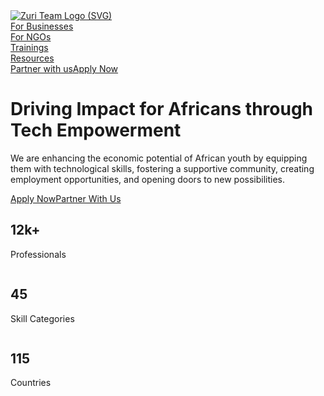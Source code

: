 <!DOCTYPE html>
<!-- saved from url=(0022)https://www.zuri.team/ -->
<html data-wf-domain="www.zuri.team" data-wf-page="63e4cc8d2ac61a3cee9bb0ef" data-wf-site="63e4cc8d2ac61a3dee9bb0ee" class="w-mod-js w-mod-ix"><head><meta http-equiv="Content-Type" content="text/html; charset=UTF-8"><style>.wf-force-outline-none[tabindex="-1"]:focus{outline:none;}</style><title>Driving Impact for Africans through Tech Empowerment</title><meta content="We are enhancing the economic potential of African youth by equipping them with technological skills, fostering a supportive community, creating employment opportunities, and opening doors to new possibilities." name="description"><meta content="Driving Impact for Africans through Tech Empowerment" property="og:title"><meta content="We are enhancing the economic potential of African youth by equipping them with technological skills, fostering a supportive community, creating employment opportunities, and opening doors to new possibilities." property="og:description"><meta content="https://assets-global.website-files.com/63e4cc8d2ac61a3dee9bb0ee/6570a427e2bdc84b7fda02b9_Zuri%20-%20Opengraph.webp" property="og:image"><meta content="Driving Impact for Africans through Tech Empowerment" property="twitter:title"><meta content="We are enhancing the economic potential of African youth by equipping them with technological skills, fostering a supportive community, creating employment opportunities, and opening doors to new possibilities." property="twitter:description"><meta content="https://assets-global.website-files.com/63e4cc8d2ac61a3dee9bb0ee/6570a427e2bdc84b7fda02b9_Zuri%20-%20Opengraph.webp" property="twitter:image"><meta property="og:type" content="website"><meta content="summary_large_image" name="twitter:card"><meta content="width=device-width, initial-scale=1" name="viewport"><link href="./Driving Impact for Africans through Tech Empowerment_files/zuri-team.95fc17d93.css" rel="stylesheet" type="text/css"><script type="text/javascript">!function(o,c){var n=c.documentElement,t=" w-mod-";n.className+=t+"js",("ontouchstart"in o||o.DocumentTouch&&c instanceof DocumentTouch)&&(n.className+=t+"touch")}(window,document);</script><link href="https://assets-global.website-files.com/63e4cc8d2ac61a3dee9bb0ee/63e4cec68c122b8cd6437853_FAV%2032.png" rel="shortcut icon" type="image/x-icon"><link href="https://assets-global.website-files.com/63e4cc8d2ac61a3dee9bb0ee/63e4cec9e1728deabbc6860f_FAV%20256.png" rel="apple-touch-icon"><script async="" src="./Driving Impact for Africans through Tech Empowerment_files/js"></script><script type="text/javascript">window.dataLayer = window.dataLayer || [];function gtag(){dataLayer.push(arguments);}gtag('js', new Date());gtag('set', 'developer_id.dZGVlNj', true);gtag('config', 'G-8EYEH2CJ4R');</script>
<link rel="stylesheet" href="./Driving Impact for Africans through Tech Empowerment_files/plyr.css">
<style>
html {
  --plyr-color-main: white;
  --plyr-tab-focus-color: transparent;
  --plyr-video-control-color-hover: black;
  --plyr-control-icon-size: 1.5em;
  --plyr-range-thumb-height: 0px;
  --plyr-range-track-height: 0.6em;
}

.plyr__control--overlaid {
  color: black;
}

.plyr__volume {
  width: auto;
  min-width: auto;
  max-width: auto;
}

.plyr {
  width: 100%;
  height: 100%;
}
.plyr video {
  object-fit: cover;
}
.contain-video video {
  object-fit: contain;
}

.hide-cover .plyr_cover {
  opacity: 0;
  pointer-events: none;
}
.hide-cover .plyr_cover-img {
  transform: scale(1.4);
}
</style>
<meta http-equiv="origin-trial" content="AymqwRC7u88Y4JPvfIF2F37QKylC04248hLCdJAsh8xgOfe/dVJPV3XS3wLFca1ZMVOtnBfVjaCMTVudWM//5g4AAAB7eyJvcmlnaW4iOiJodHRwczovL3d3dy5nb29nbGV0YWdtYW5hZ2VyLmNvbTo0NDMiLCJmZWF0dXJlIjoiUHJpdmFjeVNhbmRib3hBZHNBUElzIiwiZXhwaXJ5IjoxNjk1MTY3OTk5LCJpc1RoaXJkUGFydHkiOnRydWV9"></head><body><div hidden="" id="sprite-plyr"><!--?xml version="1.0" encoding="UTF-8"?--><svg xmlns="http://www.w3.org/2000/svg" xmlns:xlink="http://www.w3.org/1999/xlink"><symbol id="plyr-airplay" viewBox="0 0 18 18"><path d="M16 1H2a1 1 0 00-1 1v10a1 1 0 001 1h3v-2H3V3h12v8h-2v2h3a1 1 0 001-1V2a1 1 0 00-1-1z"></path><path d="M4 17h10l-5-6z"></path></symbol><symbol id="plyr-captions-off" viewBox="0 0 18 18"><path d="M1 1c-.6 0-1 .4-1 1v11c0 .6.4 1 1 1h4.6l2.7 2.7c.2.2.4.3.7.3.3 0 .5-.1.7-.3l2.7-2.7H17c.6 0 1-.4 1-1V2c0-.6-.4-1-1-1H1zm4.52 10.15c1.99 0 3.01-1.32 3.28-2.41l-1.29-.39c-.19.66-.78 1.45-1.99 1.45-1.14 0-2.2-.83-2.2-2.34 0-1.61 1.12-2.37 2.18-2.37 1.23 0 1.78.75 1.95 1.43l1.3-.41C8.47 4.96 7.46 3.76 5.5 3.76c-1.9 0-3.61 1.44-3.61 3.7 0 2.26 1.65 3.69 3.63 3.69zm7.57 0c1.99 0 3.01-1.32 3.28-2.41l-1.29-.39c-.19.66-.78 1.45-1.99 1.45-1.14 0-2.2-.83-2.2-2.34 0-1.61 1.12-2.37 2.18-2.37 1.23 0 1.78.75 1.95 1.43l1.3-.41c-.28-1.15-1.29-2.35-3.25-2.35-1.9 0-3.61 1.44-3.61 3.7 0 2.26 1.65 3.69 3.63 3.69z" fill-rule="evenodd" fill-opacity=".5"></path></symbol><symbol id="plyr-captions-on" viewBox="0 0 18 18"><path d="M1 1c-.6 0-1 .4-1 1v11c0 .6.4 1 1 1h4.6l2.7 2.7c.2.2.4.3.7.3.3 0 .5-.1.7-.3l2.7-2.7H17c.6 0 1-.4 1-1V2c0-.6-.4-1-1-1H1zm4.52 10.15c1.99 0 3.01-1.32 3.28-2.41l-1.29-.39c-.19.66-.78 1.45-1.99 1.45-1.14 0-2.2-.83-2.2-2.34 0-1.61 1.12-2.37 2.18-2.37 1.23 0 1.78.75 1.95 1.43l1.3-.41C8.47 4.96 7.46 3.76 5.5 3.76c-1.9 0-3.61 1.44-3.61 3.7 0 2.26 1.65 3.69 3.63 3.69zm7.57 0c1.99 0 3.01-1.32 3.28-2.41l-1.29-.39c-.19.66-.78 1.45-1.99 1.45-1.14 0-2.2-.83-2.2-2.34 0-1.61 1.12-2.37 2.18-2.37 1.23 0 1.78.75 1.95 1.43l1.3-.41c-.28-1.15-1.29-2.35-3.25-2.35-1.9 0-3.61 1.44-3.61 3.7 0 2.26 1.65 3.69 3.63 3.69z" fill-rule="evenodd"></path></symbol><symbol id="plyr-download" viewBox="0 0 18 18"><path d="M9 13c.3 0 .5-.1.7-.3L15.4 7 14 5.6l-4 4V1H8v8.6l-4-4L2.6 7l5.7 5.7c.2.2.4.3.7.3zm-7 2h14v2H2z"></path></symbol><symbol id="plyr-enter-fullscreen" viewBox="0 0 18 18"><path d="M10 3h3.6l-4 4L11 8.4l4-4V8h2V1h-7zM7 9.6l-4 4V10H1v7h7v-2H4.4l4-4z"></path></symbol><symbol id="plyr-exit-fullscreen" viewBox="0 0 18 18"><path d="M1 12h3.6l-4 4L2 17.4l4-4V17h2v-7H1zM16 .6l-4 4V1h-2v7h7V6h-3.6l4-4z"></path></symbol><symbol id="plyr-fast-forward" viewBox="0 0 18 18"><path d="M7.875 7.171L0 1v16l7.875-6.171V17L18 9 7.875 1z"></path></symbol><symbol id="plyr-logo-vimeo" viewBox="0 0 18 18"><path d="M17 5.3c-.1 1.6-1.2 3.7-3.3 6.4-2.2 2.8-4 4.2-5.5 4.2-.9 0-1.7-.9-2.4-2.6C5 10.9 4.4 6 3 6c-.1 0-.5.3-1.2.8l-.8-1c.8-.7 3.5-3.4 4.7-3.5 1.2-.1 2 .7 2.3 2.5.3 2 .8 6.1 1.8 6.1.9 0 2.5-3.4 2.6-4 .1-.9-.3-1.9-2.3-1.1.8-2.6 2.3-3.8 4.5-3.8 1.7.1 2.5 1.2 2.4 3.3z"></path></symbol><symbol id="plyr-logo-youtube" viewBox="0 0 18 18"><path d="M16.8 5.8c-.2-1.3-.8-2.2-2.2-2.4C12.4 3 9 3 9 3s-3.4 0-5.6.4C2 3.6 1.3 4.5 1.2 5.8 1 7.1 1 9 1 9s0 1.9.2 3.2c.2 1.3.8 2.2 2.2 2.4C5.6 15 9 15 9 15s3.4 0 5.6-.4c1.4-.3 2-1.1 2.2-2.4.2-1.3.2-3.2.2-3.2s0-1.9-.2-3.2zM7 12V6l5 3-5 3z"></path></symbol><symbol id="plyr-muted" viewBox="0 0 18 18"><path d="M12.4 12.5l2.1-2.1 2.1 2.1 1.4-1.4L15.9 9 18 6.9l-1.4-1.4-2.1 2.1-2.1-2.1L11 6.9 13.1 9 11 11.1zM3.786 6.008H.714C.286 6.008 0 6.31 0 6.76v4.512c0 .452.286.752.714.752h3.072l4.071 3.858c.5.3 1.143 0 1.143-.602V2.752c0-.601-.643-.977-1.143-.601L3.786 6.008z"></path></symbol><symbol id="plyr-pause" viewBox="0 0 18 18"><path d="M6 1H3c-.6 0-1 .4-1 1v14c0 .6.4 1 1 1h3c.6 0 1-.4 1-1V2c0-.6-.4-1-1-1zm6 0c-.6 0-1 .4-1 1v14c0 .6.4 1 1 1h3c.6 0 1-.4 1-1V2c0-.6-.4-1-1-1h-3z"></path></symbol><symbol id="plyr-pip" viewBox="0 0 18 18"><path d="M13.293 3.293L7.022 9.564l1.414 1.414 6.271-6.271L17 7V1h-6z"></path><path d="M13 15H3V5h5V3H2a1 1 0 00-1 1v12a1 1 0 001 1h12a1 1 0 001-1v-6h-2v5z"></path></symbol><symbol id="plyr-play" viewBox="0 0 18 18"><path d="M15.562 8.1L3.87.225c-.818-.562-1.87 0-1.87.9v15.75c0 .9 1.052 1.462 1.87.9L15.563 9.9c.584-.45.584-1.35 0-1.8z"></path></symbol><symbol id="plyr-restart" viewBox="0 0 18 18"><path d="M9.7 1.2l.7 6.4 2.1-2.1c1.9 1.9 1.9 5.1 0 7-.9 1-2.2 1.5-3.5 1.5-1.3 0-2.6-.5-3.5-1.5-1.9-1.9-1.9-5.1 0-7 .6-.6 1.4-1.1 2.3-1.3l-.6-1.9C6 2.6 4.9 3.2 4 4.1 1.3 6.8 1.3 11.2 4 14c1.3 1.3 3.1 2 4.9 2 1.9 0 3.6-.7 4.9-2 2.7-2.7 2.7-7.1 0-9.9L16 1.9l-6.3-.7z"></path></symbol><symbol id="plyr-rewind" viewBox="0 0 18 18"><path d="M10.125 1L0 9l10.125 8v-6.171L18 17V1l-7.875 6.171z"></path></symbol><symbol id="plyr-settings" viewBox="0 0 18 18"><path d="M16.135 7.784a2 2 0 01-1.23-2.969c.322-.536.225-.998-.094-1.316l-.31-.31c-.318-.318-.78-.415-1.316-.094a2 2 0 01-2.969-1.23C10.065 1.258 9.669 1 9.219 1h-.438c-.45 0-.845.258-.997.865a2 2 0 01-2.969 1.23c-.536-.322-.999-.225-1.317.093l-.31.31c-.318.318-.415.781-.093 1.317a2 2 0 01-1.23 2.969C1.26 7.935 1 8.33 1 8.781v.438c0 .45.258.845.865.997a2 2 0 011.23 2.969c-.322.536-.225.998.094 1.316l.31.31c.319.319.782.415 1.316.094a2 2 0 012.969 1.23c.151.607.547.865.997.865h.438c.45 0 .845-.258.997-.865a2 2 0 012.969-1.23c.535.321.997.225 1.316-.094l.31-.31c.318-.318.415-.781.094-1.316a2 2 0 011.23-2.969c.607-.151.865-.547.865-.997v-.438c0-.451-.26-.846-.865-.997zM9 12a3 3 0 110-6 3 3 0 010 6z"></path></symbol><symbol id="plyr-volume" viewBox="0 0 18 18"><path d="M15.6 3.3c-.4-.4-1-.4-1.4 0-.4.4-.4 1 0 1.4C15.4 5.9 16 7.4 16 9c0 1.6-.6 3.1-1.8 4.3-.4.4-.4 1 0 1.4.2.2.5.3.7.3.3 0 .5-.1.7-.3C17.1 13.2 18 11.2 18 9s-.9-4.2-2.4-5.7z"></path><path d="M11.282 5.282a.909.909 0 000 1.316c.735.735.995 1.458.995 2.402 0 .936-.425 1.917-.995 2.487a.909.909 0 000 1.316c.145.145.636.262 1.018.156a.725.725 0 00.298-.156C13.773 11.733 14.13 10.16 14.13 9c0-.17-.002-.34-.011-.51-.053-.992-.319-2.005-1.522-3.208a.909.909 0 00-1.316 0zm-7.496.726H.714C.286 6.008 0 6.31 0 6.76v4.512c0 .452.286.752.714.752h3.072l4.071 3.858c.5.3 1.143 0 1.143-.602V2.752c0-.601-.643-.977-1.143-.601L3.786 6.008z"></path></symbol></svg></div><div class="w-embed"><style>
@media only screen and (min-width: 1600px) {
     body {font-size: 1em;}
}

a {
	color: inherit;
}
</style></div><div data-animation="default" data-collapse="small" data-duration="400" data-easing="ease" data-easing2="ease" role="banner" class="navbar w-nav"><div class="c-container nav"><a href="https://www.zuri.team/" aria-current="page" class="brand w-nav-brand w--current" aria-label="home"><img src="./Driving Impact for Africans through Tech Empowerment_files/63e4d14c359de15bf8e30f63_Zuri Team Logo.svg" loading="lazy" alt="Zuri Team Logo (SVG)" class="image"></a><nav role="navigation" class="nav-menu w-nav-menu"><div class="div-block-16901"><div data-w-id="8a6b8c32-c573-baf0-9158-97cbf715976b" class="nav-link-wrap"><a href="https://www.zuri.team/for-businesses" class="nav-link w-nav-link">For Businesses</a><div class="wave-wrapper-l6"><div class="wave-bg-l6 red"></div><div class="wave-cover-l6" style="transform: translate3d(0%, 0px, 0px) scale3d(1, 1, 1) rotateX(0deg) rotateY(0deg) rotateZ(0deg) skew(0deg, 0deg); transform-style: preserve-3d;"></div></div></div><div data-w-id="0558d769-5158-a9b9-b24e-b40b1a7d27ab" class="nav-link-wrap"><a href="https://www.zuri.team/for-ngos" class="nav-link w-nav-link">For NGOs</a><div class="wave-wrapper-l6"><div class="wave-bg-l6 red"></div><div class="wave-cover-l6" style="transform: translate3d(0%, 0px, 0px) scale3d(1, 1, 1) rotateX(0deg) rotateY(0deg) rotateZ(0deg) skew(0deg, 0deg); transform-style: preserve-3d;"></div></div></div><div data-w-id="646fcaa8-6330-3ac8-14af-71fa59b2b34f" class="nav-link-wrap"><a href="https://www.zuri.team/trainings/home" class="nav-link w-nav-link">Trainings</a><div class="wave-wrapper-l6"><div class="wave-bg-l6 red"></div><div class="wave-cover-l6" style="transform: translate3d(0%, 0px, 0px) scale3d(1, 1, 1) rotateX(0deg) rotateY(0deg) rotateZ(0deg) skew(0deg, 0deg); transform-style: preserve-3d;"></div></div></div><div data-w-id="7bed8880-b6da-43c0-d53d-72cad4a51ce6" class="nav-link-wrap"><a href="https://www.zuri.team/resources" class="nav-link w-nav-link">Resources</a><div class="wave-wrapper-l6"><div class="wave-bg-l6 red"></div><div class="wave-cover-l6" style="transform: translate3d(0%, 0px, 0px) scale3d(1, 1, 1) rotateX(0deg) rotateY(0deg) rotateZ(0deg) skew(0deg, 0deg); transform-style: preserve-3d;"></div></div></div></div><a href="https://www.zuri.team/partner" class="nav-link secondary-btn w-nav-link">Partner with us</a><a href="https://www.zuri.team/trainings/home" class="nav-link primary-btn w-nav-link">Apply Now</a></nav><div class="menu-button w-nav-button" style="-webkit-user-select: text;" aria-label="menu" role="button" tabindex="0" aria-controls="w-nav-overlay-0" aria-haspopup="menu" aria-expanded="false"><div class="icon w-icon-nav-menu"></div></div></div><div class="w-nav-overlay" data-wf-ignore="" id="w-nav-overlay-0"></div></div><div class="c-section"><div class="c-container"><div class="c-hero-content-wrap"><div class="c-home-hero-content-left"><h1 data-w-id="6014a303-e19e-6eeb-a97d-844ebf2727ad" style="opacity: 1; transform: translate3d(0px, 0px, 0px) scale3d(1, 1, 1) rotateX(0deg) rotateY(0deg) rotateZ(0deg) skew(0deg, 0deg); transform-style: preserve-3d;" class="c-h1">Driving <span class="text-span-21">Impact for Africans</span> through Tech Empowerment</h1><div class="c-hero-paragraph-wrap"><p data-w-id="03e11631-c3cd-2c8e-f50d-74af5e934a90" style="opacity: 1; transform: translate3d(0px, 0px, 0px) scale3d(1, 1, 1) rotateX(0deg) rotateY(0deg) rotateZ(0deg) skew(0deg, 0deg); transform-style: preserve-3d;" class="c-paragraph-large">We are enhancing the economic potential of African youth by equipping them with technological skills, fostering a supportive community, creating employment opportunities, and opening doors to new possibilities.</p></div><div data-w-id="267e59e4-a6c2-4255-9b0e-14cc8a0e6f5b" style="opacity: 1; transform: translate3d(0px, 0px, 0px) scale3d(1, 1, 1) rotateX(0deg) rotateY(0deg) rotateZ(0deg) skew(0deg, 0deg); transform-style: preserve-3d;" class="c-hero-btns-wrap"><a href="https://www.zuri.team/trainings/home" data-w-id="59d4e895-d436-ed1f-f4bc-9ae891595072" class="c-btn w-button">Apply Now</a><a href="https://www.zuri.team/partner" class="c-btn secondary w-button">Partner With Us</a></div><div data-w-id="7982180d-7895-1365-57a3-8e6f392e5375" style="opacity: 1; transform: translate3d(0px, 0px, 0px) scale3d(1, 1, 1) rotateX(0deg) rotateY(0deg) rotateZ(0deg) skew(0deg, 0deg); transform-style: preserve-3d;" class="c-hero-stats-wrap"><div class="c-hero-stats-item"><img src="./Driving Impact for Africans through Tech Empowerment_files/649023ddfa7af9474d793423_Group.svg" loading="lazy" alt="" class="c-hero-stats-icon"><h2 class="c-h3"><span id="professionals">12</span>k+</h2><p class="c-paragraph-large">Professionals</p></div><div class="c-hero-stats-line"></div><div class="c-hero-stats-item"><img src="./Driving Impact for Africans through Tech Empowerment_files/649023dd8b383baeda53584a_Group-1.svg" loading="lazy" alt="" class="c-hero-stats-icon"><h2 id="skills" class="c-h3">45</h2><p class="c-paragraph-large">Skill Categories</p></div><div class="c-hero-stats-line"></div><div class="c-hero-stats-item"><img src="./Driving Impact for Africans through Tech Empowerment_files/649023dd56d7a010b27cf240_Vector.svg" loading="lazy" alt="" class="c-hero-stats-icon"><h2 id="countries" class="c-h3">115</h2><p class="c-paragraph-large">Countries</p></div></div></div><div data-w-id="bc385720-472c-638b-83c5-8e2d8880fae8" style="opacity: 1; transform: translate3d(0px, 0px, 0px) scale3d(1, 1, 1) rotateX(0deg) rotateY(0deg) rotateZ(0deg) skew(0deg, 0deg); transform-style: preserve-3d;" class="c-hero-content-right-wrap"><div class="c-hero-content-right"><img src="./Driving Impact for Africans through Tech Empowerment_files/6490341588a81e8c18e6b8c8_Hero-img.webp" loading="lazy" sizes="(max-width: 479px) 92vw, (max-width: 767px) 87vw, 33vw" srcset="https://assets-global.website-files.com/63e4cc8d2ac61a3dee9bb0ee/6490341588a81e8c18e6b8c8_Hero-img-p-500.webp 500w, https://assets-global.website-files.com/63e4cc8d2ac61a3dee9bb0ee/6490341588a81e8c18e6b8c8_Hero-img-p-800.webp 800w, https://assets-global.website-files.com/63e4cc8d2ac61a3dee9bb0ee/6490341588a81e8c18e6b8c8_Hero-img-p-1080.webp 1080w, https://assets-global.website-files.com/63e4cc8d2ac61a3dee9bb0ee/6490341588a81e8c18e6b8c8_Hero-img.webp 1262w" alt="" class="c-home-hero-img"></div><div class="c-circle-top-right"></div><div class="c-circle-bottom-left"></div><div class="c-circle-top-left"></div><div class="c-circle-bottom-right"></div></div></div></div></div><div class="pattern"><img src="./Driving Impact for Africans through Tech Empowerment_files/63e4da8ebb8e9b7b388d2523_Divider Pattern.svg" loading="lazy" alt="" class="c-dividing-pattern"></div><div id="clients-Partners" class="c-section maroon-bg"><div class="c-container"><div class="c-home-about-us-wrap"><div data-w-id="baeb98c0-737a-c939-9853-b342943e0ccf" style="opacity: 0;" class="c-home-about-us-content-image-wrap"><img src="./Driving Impact for Africans through Tech Empowerment_files/6490262e1bd2ee9b403bfbb2_Group 202.webp" loading="lazy" sizes="(max-width: 479px) 92vw, (max-width: 767px) 87vw, 41vw" srcset="https://assets-global.website-files.com/63e4cc8d2ac61a3dee9bb0ee/6490262e1bd2ee9b403bfbb2_Group%20202-p-500.webp 500w, https://assets-global.website-files.com/63e4cc8d2ac61a3dee9bb0ee/6490262e1bd2ee9b403bfbb2_Group%20202-p-800.webp 800w, https://assets-global.website-files.com/63e4cc8d2ac61a3dee9bb0ee/6490262e1bd2ee9b403bfbb2_Group%20202-p-1080.webp 1080w, https://assets-global.website-files.com/63e4cc8d2ac61a3dee9bb0ee/6490262e1bd2ee9b403bfbb2_Group%20202.webp 1283w" alt="" class="image"></div><div class="c-home-about-us-content"><div data-w-id="1e1b4d83-6d7d-96ab-40bc-74ff98b0188c" style="opacity: 0;" class="c-section-heading-wrap"><p class="c-paragraph-large highlight">Breaking the Barrier to Tech</p><h2 class="c-h2">Making Tech Inclusive and Accessible</h2></div><div data-w-id="1e1b4d83-6d7d-96ab-40bc-74ff98b01891" class="c-paragraph-wrap" style="opacity: 0;"><p class="c-paragraph-large">We are dedicated to breaking down the barriers that often hinder individuals from accessing opportunities in the tech industry. Understanding the challenges faced by aspiring tech enthusiasts, We actively work to eliminate obstacles and create a level playing field. <br><br>By providing accessible training programs, mentorship, and a supportive community, We ensure that no one is left behind due to financial constraints, lack of resources, or limited networks. <br><br>Through our inclusive approach, We are democratizing tech education and opening doors for individuals from diverse backgrounds to pursue their passion and thrive in the tech field.</p></div><a data-w-id="1e1b4d83-6d7d-96ab-40bc-74ff98b018b2" style="opacity: 0;" href="https://www.zuri.team/trainings/home" class="c-btn w-button">Get Started</a></div></div></div></div><div class="c-section"><div class="c-container"><div class="c-home-timeless-skills-wrap"><div class="c-home-timeless-skills-content"><div data-w-id="0c808c4e-1522-eb37-6beb-5793708dc6b1" style="opacity: 0;" class="c-section-heading-wrap"><p class="c-paragraph-large highlight">Timeless Skills</p><h2 class="c-h2">Enabling Africans with Essential Skills for Today and Tomorrow</h2></div><div data-w-id="5ffd7b91-53cf-307a-d7c0-297a3907257b" class="c-paragraph-wrap" style="opacity: 0;"><p class="c-paragraph-large">Zuri is on a mission to empower Africans by equipping them with the essential skills required both in the present and future. Recognizing the transformative power of technology, We provide comprehensive training and resources to enable African youth to thrive in the digital age. <br><br>By offering cutting-edge tech skills, We ensure that individuals are prepared to meet the demands of the rapidly evolving technological landscape. Through this empowerment, We are paving the way for African youth to unlock their full potential and become valuable contributors to the global tech community.</p></div><a data-w-id="88294318-7b77-a247-fde9-e6dcd995f207" style="opacity: 0;" href="https://www.zuri.team/trainings/home" class="c-btn w-button">Apply Now</a></div><div data-w-id="b8c868a9-cac0-e10d-9120-a51aece6a1f2" style="opacity: 0;" class="c-home-timeless-skills-image-wrap"><img src="./Driving Impact for Africans through Tech Empowerment_files/649027a60b02fd46e5e7ff47_Group 203.webp" loading="lazy" sizes="(max-width: 767px) 100vw, 46vw" srcset="https://assets-global.website-files.com/63e4cc8d2ac61a3dee9bb0ee/649027a60b02fd46e5e7ff47_Group%20203-p-500.webp 500w, https://assets-global.website-files.com/63e4cc8d2ac61a3dee9bb0ee/649027a60b02fd46e5e7ff47_Group%20203-p-800.webp 800w, https://assets-global.website-files.com/63e4cc8d2ac61a3dee9bb0ee/649027a60b02fd46e5e7ff47_Group%20203-p-1080.webp 1080w, https://assets-global.website-files.com/63e4cc8d2ac61a3dee9bb0ee/649027a60b02fd46e5e7ff47_Group%20203-p-1600.webp 1600w, https://assets-global.website-files.com/63e4cc8d2ac61a3dee9bb0ee/649027a60b02fd46e5e7ff47_Group%20203.webp 1753w" alt="" class="image"></div></div></div></div><div class="c-section speed-of-light"><div class="c-container"><div class="c-home-report-wrap"><div data-w-id="d1935b3c-796e-ed03-20a1-307c9b74375f" style="opacity: 0;" class="report-image"><img src="./Driving Impact for Africans through Tech Empowerment_files/63efb0e916db97e83de35885_Report 2022.webp" loading="lazy" sizes="(max-width: 767px) 100vw, 47vw" srcset="https://assets-global.website-files.com/63e4cc8d2ac61a3dee9bb0ee/63efb0e916db97e83de35885_Report%202022-p-500.webp 500w, https://assets-global.website-files.com/63e4cc8d2ac61a3dee9bb0ee/63efb0e916db97e83de35885_Report%202022-p-800.webp 800w, https://assets-global.website-files.com/63e4cc8d2ac61a3dee9bb0ee/63efb0e916db97e83de35885_Report%202022.webp 896w" alt="" class="image"></div><div data-w-id="d1935b3c-796e-ed03-20a1-307c9b743761" style="opacity: 0;" class="c-zuri-report-right"><div class="content-btn"><div class="content"><div class="c-section-heading-wrap"><p class="c-paragraph-large highlight">Performance</p><h2 class="c-h2">Download our Impact Report</h2></div><p class="c-paragraph-large">Our team of experts takes care of the handling and management of your training projects so you can focus on what matters most: your business. With our comprehensive approach and cutting-edge technology, we'll work with you every step of the way to create and deliver impactful, engaging training programs that drive results.</p></div><a href="https://assets.website-files.com/63e4cc8d2ac61a3dee9bb0ee/63efb174c59c5eb2c54cddb2_2022%20Zuri%20Yearly%20Report.pdf" target="_blank" class="c-btn w-button">Download our Impact Report</a></div></div></div></div></div><div class="c-section"><div class="c-container"><div class="c-hero-training-programs-wrap"><div class="c-training-programs-top"><div class="c-team-left"><div data-w-id="31f1d570-81ae-9999-c8a3-f73a667add82" style="opacity: 0;" class="c-section-heading-wrap"><p class="c-paragraph-large highlight">Training Options</p><h2 class="c-h2">Entry level, intermediate, and up-skilling training options</h2></div></div><img src="./Driving Impact for Africans through Tech Empowerment_files/63e4d14b8c122b4bf943994d_Pattern 2.svg" loading="lazy" style="opacity: 0;" data-w-id="d68196eb-b4b7-71d9-9010-2caaa90b7fe4" alt="" class="c-team-pattern"></div><div class="c-training-programs-grid"><div id="w-node-_02f6ace7-c37a-9d6e-2fcb-f5efee2017f6-ee9bb0ef" data-w-id="02f6ace7-c37a-9d6e-2fcb-f5efee2017f6" style="opacity: 0;" class="c-training-programs-grid-item-1"><div class="c-zuri-training"><img src="./Driving Impact for Africans through Tech Empowerment_files/63e4e65a549d4ab9e49ceaa8_Checkers pattern.png" loading="lazy" sizes="(max-width: 479px) 84vw, (max-width: 767px) 82vw, (max-width: 991px) 23vw, 24vw" srcset="https://assets-global.website-files.com/63e4cc8d2ac61a3dee9bb0ee/63e4e65a549d4ab9e49ceaa8_Checkers%20pattern-p-500.png 500w, https://assets-global.website-files.com/63e4cc8d2ac61a3dee9bb0ee/63e4e65a549d4ab9e49ceaa8_Checkers%20pattern-p-800.png 800w, https://assets-global.website-files.com/63e4cc8d2ac61a3dee9bb0ee/63e4e65a549d4ab9e49ceaa8_Checkers%20pattern.png 924w" alt="" class="image"><div class="div-block-9"><div class="c-training-programs-numbering"><p class="c-paragraph-large">01</p></div><h3 class="c-h4">Software Development</h3><p class="c-paragraph-large">This option focuses on the practical side of software development, while we touch on the theoretical basis that form these concepts, our main focus is in actual applications. We offer several options including full-stack development using different languages or specialty in certain tracks. Either way, choosing us will be giving yourself the advantage over others.<br></p></div></div></div><div id="w-node-_0fb17d77-1d72-795b-3e68-f5fd92cd3e8b-ee9bb0ef" data-w-id="0fb17d77-1d72-795b-3e68-f5fd92cd3e8b" style="opacity: 0;" class="c-training-programs-grid-item-1"><div class="c-zuri-training-copy"><img src="./Driving Impact for Africans through Tech Empowerment_files/649029187a627d3f20534626_Group 175.webp" loading="lazy" sizes="(max-width: 479px) 84vw, (max-width: 767px) 82vw, (max-width: 991px) 23vw, 24vw" srcset="https://assets-global.website-files.com/63e4cc8d2ac61a3dee9bb0ee/649029187a627d3f20534626_Group%20175-p-500.webp 500w, https://assets-global.website-files.com/63e4cc8d2ac61a3dee9bb0ee/649029187a627d3f20534626_Group%20175.webp 1018w" alt="" class="image"><div class="div-block-9"><div class="c-training-programs-numbering"><p class="c-paragraph-large">02</p></div><h3 class="c-h4">Product (UI/UX) Design</h3><p class="c-paragraph-large">This option exposes you to the ins-and-outs of true product design. Here, you'll understand the core values and research principles that backs actual product development. Beyond UI, We also teach you how to understand the needs of the users, professionally handle stakeholders and ensure your product considers the users perspective (UX). Choose this course if you have a passion for research and applicable of results.</p></div></div></div><div id="w-node-_12ca1cf7-2689-58ec-a100-877521e9e2c8-ee9bb0ef" data-w-id="12ca1cf7-2689-58ec-a100-877521e9e2c8" style="opacity: 0;" class="c-training-programs-grid-item-1"><div class="c-zuri-cdt"><img src="./Driving Impact for Africans through Tech Empowerment_files/63e4e65a549d4ab9e49ceaa8_Checkers pattern.png" loading="lazy" sizes="(max-width: 479px) 84vw, (max-width: 767px) 82vw, (max-width: 991px) 23vw, 24vw" srcset="https://assets-global.website-files.com/63e4cc8d2ac61a3dee9bb0ee/63e4e65a549d4ab9e49ceaa8_Checkers%20pattern-p-500.png 500w, https://assets-global.website-files.com/63e4cc8d2ac61a3dee9bb0ee/63e4e65a549d4ab9e49ceaa8_Checkers%20pattern-p-800.png 800w, https://assets-global.website-files.com/63e4cc8d2ac61a3dee9bb0ee/63e4e65a549d4ab9e49ceaa8_Checkers%20pattern.png 924w" alt="" class="image"><div class="div-block-9"><div class="c-training-programs-numbering"><p class="c-paragraph-large">03</p></div><h3 class="c-h4">Continuous Development Training</h3><p class="c-paragraph-large">If you are not a novice nor beginner, but wishes to keep improving on your skills by working on actual projects, CDT Gives you a chance to collaborate with others, add more projects to your portfolio and generally give you better work experience. The training runs in cycles of 3 months, and within each cycle, we ensure you build and complete at least 1 project.</p></div></div></div></div><a data-w-id="86039657-fc16-d742-3037-777a50af9b56" style="opacity: 0;" href="https://www.zuri.team/trainings/home" class="c-btn w-button">Explore our Training</a></div></div></div><div class="c-section"><div class="c-container"><div class="c-home-experienced-professionals-wrap"><div data-w-id="4bf31a8e-55f3-0244-e80a-c7f23eee0768" style="opacity: 0;" class="c-home-experienced-professionals-image-wrap"><img src="./Driving Impact for Africans through Tech Empowerment_files/649029ef163c4990b02b4781_Frame 4056.webp" loading="lazy" sizes="(max-width: 767px) 100vw, 46vw" srcset="https://assets-global.website-files.com/63e4cc8d2ac61a3dee9bb0ee/649029ef163c4990b02b4781_Frame%204056-p-500.webp 500w, https://assets-global.website-files.com/63e4cc8d2ac61a3dee9bb0ee/649029ef163c4990b02b4781_Frame%204056-p-800.webp 800w, https://assets-global.website-files.com/63e4cc8d2ac61a3dee9bb0ee/649029ef163c4990b02b4781_Frame%204056-p-1080.webp 1080w, https://assets-global.website-files.com/63e4cc8d2ac61a3dee9bb0ee/649029ef163c4990b02b4781_Frame%204056.webp 1576w" alt="" class="image"></div><div class="c-home-experienced-professionals-content"><div data-w-id="4bf31a8e-55f3-0244-e80a-c7f23eee075b" style="opacity: 0;" class="c-section-heading-wrap"><p class="c-paragraph-large highlight">Experienced Professional Trainers</p><h2 class="c-h2">Industry-Experienced counsellors and mentors.</h2></div><div class="c-paragraph-wrap" style="opacity: 0;"><p class="c-paragraph-large">At Zuri, we are proud to have a team of professional and industry-experienced counselors and mentors who are committed to guiding and supporting our community. Our counselors bring a wealth of knowledge and expertise in various tech fields, ensuring that our members receive the best guidance and mentorship to navigate their career paths. <br><br>Whether it's providing insights, sharing industry trends, or offering personalized advice, our counselors and mentors play a crucial role in empowering individuals to excel in their chosen tech professions. <br><br>With their guidance, our members gain valuable insights, enhance their skills, and build the confidence needed to thrive in the tech industry.</p></div><a data-w-id="4bf31a8e-55f3-0244-e80a-c7f23eee0766" style="opacity: 0;" href="https://www.zuri.team/counsellors-and-tutors" class="c-btn w-button">See the team</a></div></div></div></div><div class="c-section light"><div class="c-container"><div class="c-video-testimonials-wrap"><div class="testimonial-heading-wrap"><div data-w-id="88bee05d-5ad7-e01f-ee53-324639e40e2e" style="opacity: 0;" class="c-section-heading-wrap"><p class="c-paragraph-large highlight">We’re In The Business of Changing Lives</p><div class="video-testimonial-heading"><h2 class="c-h2">We are dedicated to transforming lives and making a lasting impact</h2></div></div></div><div class="c-video-testimonials-content"><div data-w-id="5b12ffb7-22b2-b690-0752-fedf04e766bf" style="opacity: 0;" class="c-testimonial--video-wrap"><div class="plyr_component"><div class="plyr_embed w-embed"><div tabindex="0" class="plyr plyr--full-ui plyr--video plyr--html5 plyr--fullscreen-enabled plyr--paused plyr--stopped plyr--pip-supported"><div class="plyr__controls"><button class="plyr__controls__item plyr__control" type="button" data-plyr="play" aria-label="Play"><svg class="icon--pressed" aria-hidden="true" focusable="false"><use href="#plyr-pause"></use></svg><svg class="icon--not-pressed" aria-hidden="true" focusable="false"><use href="#plyr-play"></use></svg><span class="label--pressed plyr__sr-only">Pause</span><span class="label--not-pressed plyr__sr-only">Play</span></button><div class="plyr__controls__item plyr__progress__container"><div class="plyr__progress"><input data-plyr="seek" type="range" min="0" max="100" step="0.01" value="0" autocomplete="off" role="slider" aria-label="Seek" aria-valuemin="0" aria-valuemax="776.639" aria-valuenow="0" id="plyr-seek-9857" aria-valuetext="00:00 of 00:00" style="--value: 0%;"><progress class="plyr__progress__buffer" min="0" max="100" value="0" role="progressbar" aria-hidden="true">% buffered</progress><span class="plyr__tooltip">00:00</span></div></div><div class="plyr__controls__item plyr__time--current plyr__time" aria-label="Current time">12:56</div><div class="plyr__controls__item plyr__volume"><button type="button" class="plyr__control" data-plyr="mute"><svg class="icon--pressed" aria-hidden="true" focusable="false"><use href="#plyr-muted"></use></svg><svg class="icon--not-pressed" aria-hidden="true" focusable="false"><use href="#plyr-volume"></use></svg><span class="label--pressed plyr__sr-only">Unmute</span><span class="label--not-pressed plyr__sr-only">Mute</span></button></div><button class="plyr__controls__item plyr__control" type="button" data-plyr="fullscreen"><svg class="icon--pressed" aria-hidden="true" focusable="false"><use href="#plyr-exit-fullscreen"></use></svg><svg class="icon--not-pressed" aria-hidden="true" focusable="false"><use href="#plyr-enter-fullscreen"></use></svg><span class="label--pressed plyr__sr-only">Exit fullscreen</span><span class="label--not-pressed plyr__sr-only">Enter fullscreen</span></button></div><div class="plyr__video-wrapper"><video style="width: 100%; height: 100%;" class="plyr_video VPY_from_APL1" playsinline="" data-poster="">
  <source src="https://dl.dropboxusercontent.com/s/w1rl7gdiv7xmqm6/Zuri%20Team%20Final%20corrected.mp4?dl=0" type="video/mp4">
</video><div class="plyr__poster"></div></div><div class="plyr__captions"></div></div></div><div class="plyr_cover"><img srcset="https://assets-global.website-files.com/63e4cc8d2ac61a3dee9bb0ee/649fc78acaebbe296387ce9f_Screenshot%202023-07-01%20at%2007.25-p-500.webp 500w, https://assets-global.website-files.com/63e4cc8d2ac61a3dee9bb0ee/649fc78acaebbe296387ce9f_Screenshot%202023-07-01%20at%2007.25-p-800.webp 800w, https://assets-global.website-files.com/63e4cc8d2ac61a3dee9bb0ee/649fc78acaebbe296387ce9f_Screenshot%202023-07-01%20at%2007.25-p-1080.webp 1080w, https://assets-global.website-files.com/63e4cc8d2ac61a3dee9bb0ee/649fc78acaebbe296387ce9f_Screenshot%202023-07-01%20at%2007.25.webp 1680w" loading="lazy" sizes="(max-width: 479px) 92vw, (max-width: 767px) 87vw, 68vw" src="./Driving Impact for Africans through Tech Empowerment_files/649fc78acaebbe296387ce9f_Screenshot 2023-07-01 at 07.25.webp" alt="" class="plyr_cover-img"><div class="plyr_cover-button"><div class="plyr_cover-icon w-embed"><svg xmlns="http://www.w3.org/2000/svg" width="100%" height="100%" viewBox="0 0 110 110">
  <g id="Group_1" data-name="Group 1" transform="translate(-597 675)">
    <rect id="Rectangle_1" data-name="Rectangle 1" width="110" height="110" transform="translate(597 -675)" fill="#fff" opacity="0"></rect>
    <path id="Polygon_1" data-name="Polygon 1" d="M55,0l55,77H0Z" transform="translate(697 -675) rotate(90)" fill="currentColor"></path>
  </g>
</svg></div></div></div><div class="plyr_pause-trigger"></div></div></div></div></div></div></div><div class="c-section"><div class="c-container"><div class="c-home-hire-from-zuri-wrap"><div class="c-home-hire-from-zuri-left"><img src="./Driving Impact for Africans through Tech Empowerment_files/63e4d14b8c122b4bf943994d_Pattern 2.svg" loading="lazy" style="opacity: 0;" data-w-id="e4058151-a769-8a90-205b-646ec7f85446" alt="" class="image-51"><div data-w-id="e4058151-a769-8a90-205b-646ec7f85447" style="opacity: 0;" class="content-btn"><div class="content"><div class="c-section-heading-wrap"><p class="c-paragraph-large highlight">Hire Talents from Zuri</p><h2 class="c-h2">Unlock the Potential of Zuri Graduates for Your Organization</h2></div><p class="c-paragraph-large">At Zuri, we are committed to nurturing exceptional talent in the tech industry. Our comprehensive training programs equip individuals with cutting-edge skills and empower them to excel in their careers. <br><br>By hiring Zuri graduates, you gain access to a pool of highly skilled professionals who have undergone rigorous training and have a solid foundation in tech. <br><br>Whether you're looking for developers, designers, data analysts, or other tech roles, our talented graduates are ready to contribute to the success of your organization. <br><br>Join the growing list of companies that have benefited from hiring Zuri graduates and discover the transformative impact they can bring to your team.</p></div><a href="https://www.zuri.team/for-businesses" data-w-id="e4058151-a769-8a90-205b-646ec7f85450" style="opacity: 0;" class="c-btn w-button">Hire Zuri Graduates</a></div></div><div data-w-id="e4058151-a769-8a90-205b-646ec7f85452" style="opacity: 0;" class="c-home-hire-from-zuri-img-wrap"><img src="./Driving Impact for Africans through Tech Empowerment_files/64902f7b2be1642c542a8d6d_Frame 4006.webp" loading="lazy" sizes="(max-width: 479px) 92vw, (max-width: 767px) 87vw, 43vw" srcset="https://assets-global.website-files.com/63e4cc8d2ac61a3dee9bb0ee/64902f7b2be1642c542a8d6d_Frame%204006-p-500.webp 500w, https://assets-global.website-files.com/63e4cc8d2ac61a3dee9bb0ee/64902f7b2be1642c542a8d6d_Frame%204006-p-800.webp 800w, https://assets-global.website-files.com/63e4cc8d2ac61a3dee9bb0ee/64902f7b2be1642c542a8d6d_Frame%204006.webp 1269w" alt="" class="image"><div class="chart-image-wrap"><img src="./Driving Impact for Africans through Tech Empowerment_files/63e54dcbc8989b3b5d7f8603_Group 156.webp" loading="lazy" alt="" class="image"></div></div></div></div></div><div class="c-section light"><div class="c-container"><div class="support-the-mission"><div class="c-home-support"><div data-w-id="bb1b623f-6a6b-112e-25b8-66284c1e3e65" style="opacity: 0;" class="support-left"><div class="support-image-pattern"><div class="support-image-small"><img src="./Driving Impact for Africans through Tech Empowerment_files/649036e9cf962d0707cc7254_Rectangle 1501.webp" loading="lazy" sizes="(max-width: 767px) 100vw, 23vw" srcset="https://assets-global.website-files.com/63e4cc8d2ac61a3dee9bb0ee/649036e9cf962d0707cc7254_Rectangle%201501-p-500.webp 500w, https://assets-global.website-files.com/63e4cc8d2ac61a3dee9bb0ee/649036e9cf962d0707cc7254_Rectangle%201501-p-800.webp 800w, https://assets-global.website-files.com/63e4cc8d2ac61a3dee9bb0ee/649036e9cf962d0707cc7254_Rectangle%201501.webp 900w" alt="" class="image"></div><div class="circular-star-pattern-wrap"><img src="./Driving Impact for Africans through Tech Empowerment_files/6490380e7a627d3f20668efa_Group 176.svg" loading="lazy" alt="" class="image"></div></div><div class="support-image-large"><img src="./Driving Impact for Africans through Tech Empowerment_files/649036ea768de9f4a302f745_Rectangle 1502.webp" loading="lazy" sizes="(max-width: 479px) 92vw, (max-width: 767px) 87vw, 41vw" srcset="https://assets-global.website-files.com/63e4cc8d2ac61a3dee9bb0ee/649036ea768de9f4a302f745_Rectangle%201502-p-500.webp 500w, https://assets-global.website-files.com/63e4cc8d2ac61a3dee9bb0ee/649036ea768de9f4a302f745_Rectangle%201502-p-800.webp 800w, https://assets-global.website-files.com/63e4cc8d2ac61a3dee9bb0ee/649036ea768de9f4a302f745_Rectangle%201502-p-1080.webp 1080w, https://assets-global.website-files.com/63e4cc8d2ac61a3dee9bb0ee/649036ea768de9f4a302f745_Rectangle%201502.webp 1564w" alt="" class="image"></div></div><div class="support-right-content"><div class="c-home-support-content"><div data-w-id="6f309c9b-4e32-8523-6bc0-775323f7c87c" style="opacity: 0;" class="c-section-heading-wrap"><p class="c-paragraph-large highlight">Support Us</p><h2 class="c-h2">Support the Mission</h2></div><div class="c-paragraph-wrap" style="opacity: 0;"><p class="c-paragraph-large">We believe in the power of collective support to drive positive change. If you are passionate about transforming lives and empowering African youth through tech, there are various ways you can contribute and support our mission. <br><br>Whether you are an individual, a company, or an organization, your support can make a significant impact. You can collaborate with us by providing mentorship opportunities, offering internships or job placements, sponsoring training programs, or even contributing to our scholarship funds. <br><br>Together, we can create a thriving ecosystem where African youth have access to the necessary resources, opportunities, and support to excel in the tech industry. Join us in our mission and be part of the transformation by supporting Zuri's training programs today.</p></div><a data-w-id="6f309c9b-4e32-8523-6bc0-775323f7c88a" style="opacity: 0;" href="https://www.zuri.team/partner" class="c-btn w-button">Partner With Us</a></div></div></div></div></div></div><section id="testimonials" class="c-section"><div class="c-container testimonial"><div class="c-hero-testimonials-wrap"><div class="c-testimonials-heading-wrap"><div data-w-id="4777b2a5-0598-a370-493a-22a9b62d3502" class="c-section-heading-wrap" style="opacity: 0;"><p class="c-paragraph-large highlight">Testimonials</p><h2 class="c-h2">What our beneficiaries say about us</h2></div></div><div class="c-testimonial-grid" style="transform: translate3d(-15.2789em, 0px, 0px) scale3d(1, 1, 1) rotateX(0deg) rotateY(0deg) rotateZ(0deg) skew(0deg, 0deg); transform-style: preserve-3d; will-change: transform;"><div class="c-testimonial-item"><div class="c-testimonial-content"><img src="./Driving Impact for Africans through Tech Empowerment_files/63e5591f791726bd27710248_favourite-31.svg" loading="lazy" alt="" class="image-55"><p class="c-paragraph-mid">I am super grateful for this opportunity to be part of the program. The sleepless, foodless and stressful days and nights were all worth it. Zuri is doing great, and I hope to be part of this wonder and innovative movement to empower young Africans to take over the world. I once tweeted that 'Zuri will shock the world' …and I mean it because it is true!</p></div><div class="c-testimonial-author-wrap"><img src="./Driving Impact for Africans through Tech Empowerment_files/63ef60cec0babe2a74db6559_1.webp" loading="lazy" alt="" class="c-testimonial-author-img"><div class="c-testimonial-author-name"><p class="c-paragraph-large bold"><strong>Kingsley Ononero Onoriode</strong></p><p class="c-paragraph-mid">Beneficiary, Zuri Training</p></div></div></div><div class="c-testimonial-item"><div class="c-testimonial-content"><img src="./Driving Impact for Africans through Tech Empowerment_files/63e5591f791726bd27710248_favourite-31.svg" loading="lazy" alt="" class="image-55"><p class="c-paragraph-mid">For a training that is 100% free, this was really good. I really can't thank Ingressive for Good and the Zuri Team enough. Keep helping willing minds. THANK YOU SO MUCH!</p></div><div class="c-testimonial-author-wrap"><img src="./Driving Impact for Africans through Tech Empowerment_files/63ef60cf4530354d1d55ea1c_2.webp" loading="lazy" sizes="(max-width: 479px) 21.1875px, (max-width: 767px) 25.4375px, 2vw" srcset="https://assets-global.website-files.com/63e4cc8d2ac61a3dee9bb0ee/63ef60cf4530354d1d55ea1c_2-p-500.webp 500w, https://assets-global.website-files.com/63e4cc8d2ac61a3dee9bb0ee/63ef60cf4530354d1d55ea1c_2-p-800.webp 800w, https://assets-global.website-files.com/63e4cc8d2ac61a3dee9bb0ee/63ef60cf4530354d1d55ea1c_2-p-1080.webp 1080w, https://assets-global.website-files.com/63e4cc8d2ac61a3dee9bb0ee/63ef60cf4530354d1d55ea1c_2.webp 1576w" alt="" class="c-testimonial-author-img"><div class="c-testimonial-author-name"><p class="c-paragraph-large bold"><strong>Nnaemeka Joseph Elom</strong></p><p class="c-paragraph-mid">Beneficiary, Zuri Training</p></div></div></div><div class="c-testimonial-item"><div class="c-testimonial-content"><img src="./Driving Impact for Africans through Tech Empowerment_files/63e5591f791726bd27710248_favourite-31.svg" loading="lazy" alt="" class="image-55"><p class="c-paragraph-mid">This is my first ever training in my journey into tech, but it definitely was worth it. I say this because I had tried studying on my own for months with not much progress, but coming across this training gave me a good feel of what this area of life truly entails. Thank you for having me, and expect me back in another cohort (the essence of this is accountability).</p></div><div class="c-testimonial-author-wrap"><img src="./Driving Impact for Africans through Tech Empowerment_files/63ef60cebce90ca1ec7eb9cf_3.webp" loading="lazy" alt="" class="c-testimonial-author-img"><div class="c-testimonial-author-name"><p class="c-paragraph-large bold"><strong>Chidozie Ogbuji</strong></p><p class="c-paragraph-mid">Beneficiary, Zuri Training</p></div></div></div><div class="c-testimonial-item"><div class="c-testimonial-content"><img src="./Driving Impact for Africans through Tech Empowerment_files/63e5591f791726bd27710248_favourite-31.svg" loading="lazy" alt="" class="image-55"><p class="c-paragraph-mid">This program has helped me to improve my UI skills and helped in boosting my confidence in me while also creating a community of designers where they can relate to one another especially since they are in the same field...Thank you so much, Zuri, for this opportunity to learn, Improve, and work with other people</p></div><div class="c-testimonial-author-wrap"><img src="./Driving Impact for Africans through Tech Empowerment_files/63ef60ce48edea5802ca1fec_4.jpg" loading="lazy" alt="" class="c-testimonial-author-img"><div class="c-testimonial-author-name"><p class="c-paragraph-large bold"><strong>Ibukunoluwa Evelyn Olajide</strong></p><p class="c-paragraph-mid">Beneficiary, Zuri Training</p></div></div></div><div class="c-testimonial-item"><div class="c-testimonial-content"><img src="./Driving Impact for Africans through Tech Empowerment_files/63e5591f791726bd27710248_favourite-31.svg" loading="lazy" alt="" class="image-55"><p class="c-paragraph-mid">I just want to say a huge thank you to everybody involved in making zuri a reality, you guys turned a girl that had not the slightest idea about tech or even design look at me now 🥺 I’m becoming a bad ass designer and I’m going to start learning html and css after this. I’m a tech bro now 😂 God bless all of you really good for giving me and countless others an opportunity.</p></div><div class="c-testimonial-author-wrap"><img src="./Driving Impact for Africans through Tech Empowerment_files/63ef60cfdd248bb96463c916_5.webp" loading="lazy" sizes="(max-width: 479px) 22.390625px, (max-width: 767px) 26.875px, 2vw" srcset="https://assets-global.website-files.com/63e4cc8d2ac61a3dee9bb0ee/63ef60cfdd248bb96463c916_5-p-500.webp 500w, https://assets-global.website-files.com/63e4cc8d2ac61a3dee9bb0ee/63ef60cfdd248bb96463c916_5.webp 1170w" alt="" class="c-testimonial-author-img"><div class="c-testimonial-author-name"><p class="c-paragraph-large bold"><strong>Ebitobodenyefa Spiff</strong></p><p class="c-paragraph-mid">Beneficiary, Zuri Training</p></div></div></div><div class="c-testimonial-item"><div class="c-testimonial-content"><img src="./Driving Impact for Africans through Tech Empowerment_files/63e5591f791726bd27710248_favourite-31.svg" loading="lazy" alt="" class="image-55"><p class="c-paragraph-mid">Thank you so much ingressive for Good and zuri for this opportunity, I had no idea about coding when I started this program but looking at my project tasks, I am so awed to see how far I have gone. I can't thank you all well enough. Keep up the good work</p></div><div class="c-testimonial-author-wrap"><img src="./Driving Impact for Africans through Tech Empowerment_files/63ef60ce9e5c70313df5abd3_6.jpg" loading="lazy" sizes="(max-width: 479px) 21.3125px, (max-width: 767px) 25.578125px, 2vw" srcset="https://assets-global.website-files.com/63e4cc8d2ac61a3dee9bb0ee/63ef60ce9e5c70313df5abd3_6-p-500.webp 500w, https://assets-global.website-files.com/63e4cc8d2ac61a3dee9bb0ee/63ef60ce9e5c70313df5abd3_6.jpg 1280w" alt="" class="c-testimonial-author-img"><div class="c-testimonial-author-name"><p class="c-paragraph-large bold"><strong>Ifeayinwa Lydia Egenwe</strong></p><p class="c-paragraph-mid">Beneficiary, Zuri Training</p></div></div></div><div class="c-testimonial-item"><div class="c-testimonial-content"><img src="./Driving Impact for Africans through Tech Empowerment_files/63e5591f791726bd27710248_favourite-31.svg" loading="lazy" alt="" class="image-55"><p class="c-paragraph-mid">As someone who had never written "hello world" on python or noticed that an app on my laptop was called vs code before this program, I am really grateful to all the organisers for the value impacted during this program and I'm glad that I already have a foundation to build on and some value added to myself. Thank you</p></div><div class="c-testimonial-author-wrap"><img src="./Driving Impact for Africans through Tech Empowerment_files/63ef60cf8ee931c04dc9d5bf_7.jpg" loading="lazy" sizes="(max-width: 479px) 22.390625px, (max-width: 767px) 26.875px, 2vw" srcset="https://assets-global.website-files.com/63e4cc8d2ac61a3dee9bb0ee/63ef60cf8ee931c04dc9d5bf_7-p-500.webp 500w, https://assets-global.website-files.com/63e4cc8d2ac61a3dee9bb0ee/63ef60cf8ee931c04dc9d5bf_7-p-800.webp 800w, https://assets-global.website-files.com/63e4cc8d2ac61a3dee9bb0ee/63ef60cf8ee931c04dc9d5bf_7-p-1080.webp 1080w, https://assets-global.website-files.com/63e4cc8d2ac61a3dee9bb0ee/63ef60cf8ee931c04dc9d5bf_7.jpg 1676w" alt="" class="c-testimonial-author-img"><div class="c-testimonial-author-name"><p class="c-paragraph-large bold"><strong>Tobiloba Tolani Lawal</strong></p><p class="c-paragraph-mid">Beneficiary, Zuri Training</p></div></div></div></div></div></div></section><div class="pattern"><img src="./Driving Impact for Africans through Tech Empowerment_files/63e4da8ebb8e9b7b388d2523_Divider Pattern.svg" loading="lazy" alt="" class="c-dividing-pattern"></div><div class="c-section pre-footer"><div class="c-container"><div class="c-hero-pre-footer-wrap"><div data-w-id="fc172aef-c353-37c7-abfd-98ded863a808" style="opacity: 0;" class="c-pre-footer-cta"><div class="c-section-heading-wrap"><p class="c-paragraph-large highlight">Join Us</p><h2 class="c-h2">Empowering African Youths Through Tech</h2></div><a data-w-id="fc172aef-c353-37c7-abfd-98ded863a80e" style="opacity: 0;" href="https://www.zuri.team/partner" class="c-btn w-button">Partner With Us</a></div></div></div></div><div class="c-section footer"><div class="c-container"><div class="c-hero-footer-wrap"><div data-w-id="141e5250-cb23-6e6c-450c-8f1ffdf507cd" class="c-footer-divider" style="opacity: 0;"></div><div class="c-footer-links-wrap"><img src="./Driving Impact for Africans through Tech Empowerment_files/63e4d14f2ac61afb249c0a62_Zuri Team Logo_White.svg" loading="lazy" data-w-id="141e5250-cb23-6e6c-450c-8f1ffdf507cf" alt="Zuri Team Logo_All White (SVG)" class="image-3" style="opacity: 0;"><div class="div-block-12"><div class="c-footer-links-left"><div data-w-id="141e5250-cb23-6e6c-450c-8f1ffdf507d2" class="c-footer-links-company" style="opacity: 0;"><p class="c-paragraph-large bold">Company</p><a href="https://www.zuri.team/" aria-current="page" class="c-footer-link c-paragraph-large w--current">For Businesses</a><a href="https://www.zuri.team/for-ngos" class="c-footer-link c-paragraph-large">For NGOs</a><a href="https://www.zuri.team/trainings/home" class="c-footer-link c-paragraph-large">Trainings</a><a href="https://www.zuri.team/team" class="c-footer-link c-paragraph-large">Team</a></div><div data-w-id="141e5250-cb23-6e6c-450c-8f1ffdf507db" class="c-footer-links-branches" style="opacity: 0;"><p class="c-paragraph-large bold">Links</p><a href="https://www.zuri.team/partner" class="c-footer-link c-paragraph-large">Partner with Us</a><a href="https://www.zuri.team/recruit-talent" class="c-footer-link c-paragraph-large">Recruit Talent</a><a href="https://www.zuri.team/find-a-training-partner" class="c-footer-link c-paragraph-large">Partner to train</a><a href="https://www.zuri.team/our-tracks" class="c-footer-link c-paragraph-large">Tracks</a></div><div data-w-id="141e5250-cb23-6e6c-450c-8f1ffdf507ed" class="c-footer-links-resources" style="opacity: 0;"><p class="c-paragraph-large bold">Resources</p><a href="https://www.zuri.team/resources" class="c-footer-link c-paragraph-large">Articles</a><a href="https://www.zuri.team/our-why" class="c-footer-link c-paragraph-large">Our Why</a><a href="https://www.zuri.team/faq" class="c-footer-link c-paragraph-large">FAQ</a><a href="https://www.youtube.com/c/thezuriteam" class="c-footer-link c-paragraph-large">Youtube Playlist</a></div></div><div data-w-id="141e5250-cb23-6e6c-450c-8f1ffdf507f6" class="c-footer-links-right" style="opacity: 0;"><p class="c-paragraph-large bold">Newsletter</p><div class="c-footer-newsletter"><div class="w-form"><form id="wf-form-Newsletter-form" name="wf-form-Newsletter-form" data-name="Newsletter form" method="get" data-wf-page-id="63e4cc8d2ac61a3cee9bb0ef" data-wf-element-id="141e5250-cb23-6e6c-450c-8f1ffdf507fb" aria-label="Newsletter form"><div class="c-footer-newsletter-wrap"><input class="text-field w-input" maxlength="256" name="Email" data-name="Email" placeholder="Enter Your Email Here" type="email" id="email" required=""><input type="submit" data-wait="Please wait..." class="c-newsletter-btn w-button" value="Subscribe"></div></form><div class="success-message w-form-done" tabindex="-1" role="region" aria-label="Newsletter form success"><div class="c-success-content-wrap"><img src="./Driving Impact for Africans through Tech Empowerment_files/63e50bb544cecc096c3f75cd_giphy (1).gif" loading="lazy" alt="Success" class="image-4"><div>Thank you! Your submission has been received!</div></div></div><div class="w-form-fail" tabindex="-1" role="region" aria-label="Newsletter form failure"><div>Oops! Something went wrong while submitting the form.</div></div></div></div><div class="c-footer-contact-us"><div class="c-contact-call-us"><p class="c-paragraph-large bold">Helpdesk</p><p class="c-footer-link c-paragraph-large"><a href="https://help-desk.zuri.team/" class="c-footer-link">help-desk.zuri.team</a></p></div><div class="c-contact-email-us"><p class="c-paragraph-large bold">Email US</p><p class="c-footer-link c-paragraph-large"><a href="mailto:hello@zuri.team" data-w-id="141e5250-cb23-6e6c-450c-8f1ffdf50812" target="_blank" class="link-6" style="opacity: 0;">hello@zuri.team</a></p></div></div></div></div></div><div data-w-id="141e5250-cb23-6e6c-450c-8f1ffdf50814" class="c-footer-divider" style="opacity: 0;"></div><div class="c-footer-bottom"><p class="c-paragraph-large">© Copyright <span id="currentYear">2024</span>, All Rights Reserved</p><div class="c-footer-socials"><a data-w-id="141e5250-cb23-6e6c-450c-8f1ffdf50819" href="https://twitter.com/theZuriTeam" class="link-block w-inline-block" style="opacity: 0;"><img src="./Driving Impact for Africans through Tech Empowerment_files/63e50a193ccf4fce5a336960_1.svg" loading="lazy" alt="Twitter" class="image-60"></a><a data-w-id="141e5250-cb23-6e6c-450c-8f1ffdf5081b" href="https://web.facebook.com/thezuriteam" target="_blank" class="link-block fb w-inline-block" style="opacity: 0;"><img src="./Driving Impact for Africans through Tech Empowerment_files/63e50a1a468efb786bf16f4f_2.svg" loading="lazy" alt="Facebook" class="image-60"></a><a data-w-id="141e5250-cb23-6e6c-450c-8f1ffdf5081f" href="https://www.linkedin.com/company/zuri-team" target="_blank" class="link-block li w-inline-block" style="opacity: 0;"><img src="./Driving Impact for Africans through Tech Empowerment_files/63efee2b442c01f5d14c7738_ri_linkedin-fill.svg" loading="lazy" alt="" class="image-60"></a></div></div><div class="c-footer-divider"></div><div class="c-footer-disclaimer-wrap"><p class="c-paragraph-mid">Disclaimer: The roles listed on this website are based on real positions, but any images or photographs used on this site are stock photos and do not depict the actual individuals holding these positions. We have taken this measure to protect the privacy and identities of the real people represented on this site.</p></div></div></div><div class="pattern"><img src="./Driving Impact for Africans through Tech Empowerment_files/63e4da8ebb8e9b7b388d2523_Divider Pattern.svg" loading="lazy" alt="" class="c-dividing-pattern"></div></div><div class="c-do-you-have-a-doc"><div class="c-container"><div class="c-hire-body"><h2 class="c-h2">Do you have a <span class="text-span-17">requirement document</span>?</h2><div class="div-block-61"><div class="div-block-59"><div class="div-block-60"><img src="./Driving Impact for Africans through Tech Empowerment_files/63ef9b0eddc679840258892f_giphy (3).gif" loading="lazy" alt=""></div><p class="c-paragraph-large">Yes, we have a document we'll like to upload</p><a href="https://www.zuri.team/recruit-talent-upload" class="c-btn recruit w-button">Get Started</a></div><div class="div-block-59"><div class="div-block-60"><img src="./Driving Impact for Africans through Tech Empowerment_files/63ef9b0f2dd15abecd4bfaed_giphy (2).gif" loading="lazy" alt=""></div><p class="c-paragraph-large">No, we don't have any document to upload</p><a href="https://www.zuri.team/recruit-talent" class="c-btn recruit w-button">Get Started</a></div></div><div class="div-block-63"><p class="c-paragraph-large">Note: If you have a Job requirement document to upload, that's alll we'll need from you at the moment... any further questions will be communicated when they arise. If you don't have a document to upload, you'll be provided fields of questions to answer... These questions will help us better understand your company and the kinds of Talent you're looking for.</p></div></div></div><div data-w-id="16ae5803-dc7e-b30b-e457-73447f06bece" class="c-close-btn"><img src="./Driving Impact for Africans through Tech Empowerment_files/63ef9dbb61bbf2c321163019_Group 166.svg" loading="lazy" alt=""></div></div><script src="./Driving Impact for Africans through Tech Empowerment_files/jquery-3.5.1.min.dc5e7f18c8.js.download" type="text/javascript" integrity="sha256-9/aliU8dGd2tb6OSsuzixeV4y/faTqgFtohetphbbj0=" crossorigin="anonymous"></script><script src="./Driving Impact for Africans through Tech Empowerment_files/zuri-team.df9536395.js.download" type="text/javascript"></script><script>
// Share to Facebook
document.getElementById("facebook-btn").addEventListener("click", function() {
  window.open("https://www.facebook.com/sharer/sharer.php?u=" + encodeURIComponent(window.location.href));
});

// Share to Instagram
document.getElementById("instagram-btn").addEventListener("click", function() {
  window.open("https://www.instagram.com/share?url=" + encodeURIComponent(window.location.href));
});

// Share to LinkedIn
document.getElementById("linkedin-btn").addEventListener("click", function() {
  window.open("https://www.linkedin.com/sharing/share-offsite/?url=" + encodeURIComponent(window.location.href));
});

// Share to Twitter
document.getElementById("twitter-btn").addEventListener("click", function() {
  window.open("https://twitter.com/intent/tweet?url=" + encodeURIComponent(window.location.href));
});

 // Share to YouTube
  document.getElementById("youtube-btn").addEventListener("click", function() {
    window.open("https://www.youtube.com/share?url=" + encodeURIComponent(window.location.href));
  });

// Copy article link
document.getElementById("copy-btn").addEventListener("click", function() {
  var tempInput = document.createElement("input");
  tempInput.style = "position: absolute; left: -1000px; top: -1000px";
  tempInput.value = window.location.href;
  document.body.appendChild(tempInput);
  tempInput.select();
  document.execCommand("copy");
  document.body.removeChild(tempInput);
  alert("Article link copied to clipboard.");
});


</script>



<!-- [Attributes by Finsweet] CMS Filter -->
<script async="" src="./Driving Impact for Africans through Tech Empowerment_files/cmsfilter.js.download"></script>


<!-- [Attributes by Finsweet] CMS Load -->
<script async="" src="./Driving Impact for Africans through Tech Empowerment_files/cmsload.js.download"></script>




<!-- JavaScript to update the copyright year -->
<script>
  const currentYear = new Date().getFullYear();
  document.getElementById('currentYear').textContent = currentYear;
</script><script>
  function countUp(elementId, target, speed) {
    let count = 0;
    const countElement = document.querySelector(`#${elementId}`);

    const intervalId = setInterval(function() {
      count++;
      countElement.innerHTML = count;
      if (count === target) {
        clearInterval(intervalId);
      }
    }, speed);
  }
  
  window.onload = function() {
    countUp("professionals", 12, 250);
    countUp("skills", 45, 100);
    countUp("countries", 115, 50);
  };
</script>

<script>

// Get a reference to the testimonial wrap element
const testimonialWrap = document.querySelector(".c-partner-testimonial-wrap");

// Get an array of all the testimonial list elements
const testimonials = testimonialWrap.querySelectorAll(".c-partner-testimonial-list");

// Display a random testimonial on page load
displayRandomTestimonial();

// Listen for page reloads and display a new testimonial
window.addEventListener("beforeunload", function() {
  displayRandomTestimonial();
});

// Helper function to display a random testimonial
function displayRandomTestimonial() {
  // Hide all the testimonials
  testimonials.forEach(function(testimonial) {
    testimonial.style.display = "none";
  });

  // Choose a random testimonial to display
  const randomIndex = Math.floor(Math.random() * testimonials.length);
  const randomTestimonial = testimonials[randomIndex];
  randomTestimonial.style.display = "flex";
}


</script>




<script src="./Driving Impact for Africans through Tech Empowerment_files/plyr.js.download"></script>
<script>
$(".plyr_component").each(function (index) {
  let thisComponent = $(this);

  // create plyr settings
  let player = new Plyr(thisComponent.find(".plyr_video")[0], {
    controls: ["play", "progress", "current-time", "mute", "fullscreen"],
    resetOnEnd: true
  });
  
  // custom video cover
  thisComponent.find(".plyr_cover").on("click", function () {
    player.play();
  });
  player.on("ended", (event) => {
    thisComponent.removeClass("hide-cover");
  });

  // pause other playing videos when this one starts playing
  player.on("play", (event) => {
		$(".plyr_component").removeClass("hide-cover");
    thisComponent.addClass("hide-cover");
    let prevPlayingComponent = $(".plyr--playing").closest(".plyr_component").not(thisComponent);
    if (prevPlayingComponent.length > 0) {
      prevPlayingComponent.find(".plyr_pause-trigger")[0].click();
    }
  });
  thisComponent.find(".plyr_pause-trigger").on("click", function () {
    player.pause();
  });

  // exit full screen when video ends
  player.on("ended", (event) => {
    if (player.fullscreen.active) {
      player.fullscreen.exit();
    }
  });
  // set video to contain instead of cover when in full screen mode
  player.on("enterfullscreen", (event) => {
    thisComponent.addClass("contain-video");
  });
  player.on("exitfullscreen", (event) => {
    thisComponent.removeClass("contain-video");
  });
});
</script></body></html>
